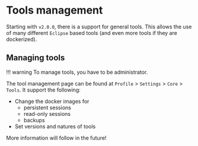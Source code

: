 <!--
 ~ SPDX-FileCopyrightText: Copyright DB Netz AG and the capella-collab-manager contributors
 ~ SPDX-License-Identifier: Apache-2.0
 -->

# Tools management

Starting with `v2.0.0`, there is a support for general tools. This allows the
use of many different `Eclipse` based tools (and even more tools if they are
dockerized).

## Managing tools

<!-- prettier-ignore -->
!!! warning
    To manage tools, you have to be administrator.

The tool management page can be found at `Profile` > `Settings` > `Core` >
`Tools`. It support the following:

- Change the docker images for
  - persistent sessions
  - read-only sessions
  - backups
- Set versions and natures of tools

More information will follow in the future!
